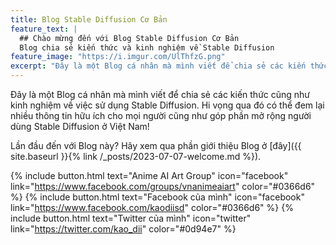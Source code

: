 ```yaml
---
title: Blog Stable Diffusion Cơ Bản
feature_text: |
  ## Chào mừng đến với Blog Stable Diffusion Cơ Bản
  Blog chia sẻ kiến thức và kinh nghiệm về Stable Diffusion
feature_image: "https://i.imgur.com/UlThfzG.png"
excerpt: "Đây là một Blog cá nhân mà mình viết để chia sẻ các kiến thức cũng như kinh nghiệm về việc sử dụng Stable Diffusion. Hi vọng qua đó có thể đem lại nhiều thông tin hữu ích cho mọi người cũng như góp phần mở rộng người dùng Stable Diffusion ở Việt Nam!"
---
```


Đây là một Blog cá nhân mà mình viết để chia sẻ các kiến thức cũng như kinh nghiệm về việc sử dụng Stable Diffusion. Hi vọng qua đó có thể đem lại nhiều thông tin hữu ích cho mọi người cũng như góp phần mở rộng người dùng Stable Diffusion ở Việt Nam!

Lần đầu đến với Blog này? Hãy xem qua phần giới thiệu Blog ở [đây]({{ site.baseurl }}{% link /_posts/2023-07-07-welcome.md %}).

{% include button.html text="Anime AI Art Group" icon="facebook" link="https://www.facebook.com/groups/vnanimeaiart" color="#0366d6" %} {% include button.html text="Facebook của mình" icon="facebook" link="https://www.facebook.com/kaodiisd" color="#0366d6" %} {% include button.html text="Twitter của mình" icon="twitter" link="https://twitter.com/kao_dii" color="#0d94e7" %}